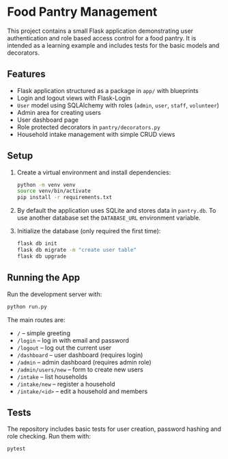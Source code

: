# Food Pantry Management

This project contains a small Flask application demonstrating user authentication and role based access control for a food pantry. It is intended as a learning example and includes tests for the basic models and decorators.

## Features

- Flask application structured as a package in `app/` with blueprints
- Login and logout views with Flask-Login
- `User` model using SQLAlchemy with roles (`admin`, `user`, `staff`, `volunteer`)
- Admin area for creating users
- User dashboard page
- Role protected decorators in `pantry/decorators.py`
- Household intake management with simple CRUD views

## Setup

1. Create a virtual environment and install dependencies:

   ```bash
   python -m venv venv
   source venv/bin/activate
   pip install -r requirements.txt
   ```

2. By default the application uses SQLite and stores data in `pantry.db`. To use another database set the `DATABASE_URL` environment variable.

3. Initialize the database (only required the first time):

   ```bash
   flask db init
   flask db migrate -m "create user table"
   flask db upgrade
   ```

## Running the App

Run the development server with:

```bash
python run.py
```

The main routes are:

- `/` – simple greeting
- `/login` – log in with email and password
- `/logout` – log out the current user
- `/dashboard` – user dashboard (requires login)
- `/admin` – admin dashboard (requires admin role)
- `/admin/users/new` – form to create new users
- `/intake` – list households
- `/intake/new` – register a household
- `/intake/<id>` – edit a household and members

## Tests

The repository includes basic tests for user creation, password hashing and role
checking. Run them with:

```bash
pytest
```




